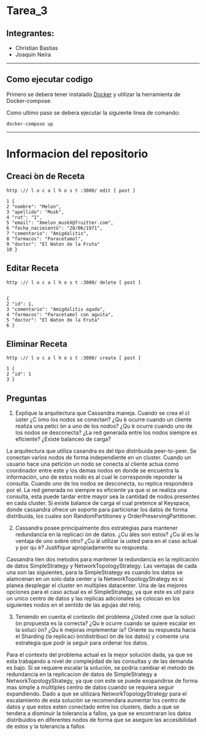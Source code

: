# Tarea_3

## Integrantes:
* Christian Bastias
* Joaquin Neira

---
## Como ejecutar codigo

Primero se debera tener instalado [Docker](https://www.docker.com/) y utilizar la herramienta de Docker-compose.

Como ultimo paso se debera ejecutar la siguiente linea de comando:

```
docker-compose up
```
---
# Informacion del repositorio

## Creaci ́on de Receta

~~~
http :// l o c a l h o s t :3000/ edit [ post ]
~~~
```
1 {
2 "nombre": "Melon",
3 "apellido": "Musk",
4 "rut": "1",
5 "email": "Xmelon_muskX@fruitter.com",
6 "fecha_nacimiento": "28/06/1971",
7 "comentario": "Amigdalitis",
8 "farmacos": "Paracetamol",
9 "doctor": "El Waton de la Fruta"
10 }
```
## Editar Receta

~~~
http :// l o c a l h o s t :3000/ delete [ post ]
~~~
```

{
2 "id": 1,
3 "comentario": "Amigdalitis aguda",
4 "farmacos": "Paracetamol con aguita",
5 "doctor": "El Waton de la Fruta"
6 }
```
## Eliminar Receta
~~~
http :// l o c a l h o s t :3000/ create [ post ]
~~~
```
1 {
2 "id": 1
3 }
```
## Preguntas

1. Explique la arquitectura que Cassandra maneja. Cuando se crea el cl ́uster ¿C ́omo los nodos se conectan? ¿Qu ́e
ocurre cuando un cliente realiza una petici ́on a uno de los nodos? ¿Qu ́e ocurre cuando uno de los nodos se desconecta?
¿La red generada entre los nodos siempre es eficiente? ¿Existe balanceo de carga?

La arquitectura que utiliza casandra es del tipo distribuida peer-to-peer. Se conectan varios nodos de forma independiente en un cluster. Cuando un usuario hace una petición un nodo se conecta al cliente actua como coordinador entre este y los demas nodos en donde se encuentra la información, uno de estos nodo es al cual le corresponde reponder la consulta. Cuando uno de los nodos se desconecta, su replica respondera por el. La red generada no siempre es eficiente ya que si se realiza una consulta, esta puede tardar entre mayor sea la cantidad de nodos presentes en cada cluster. Si existe balance de carga el cual pretence al Keyspace, donde cassandra ofrece un soporte para particionar los datos de forma distribuida, los cuales son  RandomPartitiones y OrderPreservingPartitioner.


2. Cassandra posee principalmente dos estrategias para mantener redundancia en la replicaci ́on de datos. ¿Cu ́ales son
estos? ¿Cu ́al es la ventaja de uno sobre otro? ¿Cu ́al utilizar ́ıa usted para en el caso actual y por qu ́e? Justifique
apropiadamente su respuesta.

Cassandra tien dos metodos para mantener la redundancia en la replicación de datos SimpleStrategy y NetworkTopologyStrategy. Las ventajas de cada una son las siguientes, para la SimpleStrategy es cuando los datos se alamcenan en un solo data center y la NetworkTopologyStrategy es si planea desplegar el cluster en multiples datacenter. Una de las mejores opciones para el caso actual es el SimpleStrategy, ya que este es util para un unico centro de datos y las replicas adicionales se colocan en los siguientes nodos en el sentido de las agujas del reloj.

3. Teniendo en cuenta el contexto del problema ¿Usted cree que la soluci ́on propuesta es la correcta? ¿Qu ́e ocurre
cuando se quiere escalar en la soluci ́on? ¿Qu ́e mejoras implementar ́ıa? Oriente su respuesta hacia el Sharding (la
replicaci ́on/distribuci ́on de los datos) y comente una estrategia que podr ́ıa seguir para ordenar los datos.

Para el contexto del problema actual es la mejor solución dada, ya que se esta trabajando a nivel de complejidad de las consultas y de las demanda es bajo. Si se requiere escalar la solución, se podria cambiar el metodo de redundancia en la replicacion de datos de SimpleStrategy a NetworkTopologyStrategy, ya que con este se puede exopandirse de forma mas simple a mulltiples centro de datos cuando se requiera seguir expandiendo. Dado a que se utilizara NetworkTopologyStrategy para el escalamiento de esta solución se recomendara aumentar los centro de datos y que estos esten conectado entre los clusters, dado a que se tendera a disminuir la tolerancia a fallos, ya que se encontraran los datos distribuidos en diferentes nodos de forma que se asegure las accesibilidad de estos y la tolerancia a fallos
